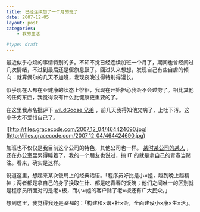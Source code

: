 ```yaml
---
title: 已经连续加了一个月的班了
date: 2007-12-05
layout: post
categories:
    - 我的生活

#type: draft
---
```


最近似乎心烦的事情特别的多。不知不觉已经连续加班一个月了，期间也曾经闹过几次情绪，不过到最后还是偃旗息鼓了。回过头来想想，发现自己有些自虐的倾向：就算偶尔的几天不加班，发现夜晚过得特别得漫长。

似乎现在人都在亚健康的状态上徘徊，我现在开始担心我会不会过劳了。相比其他的任何东西，我觉得没有什么比健康更重要的了。

在这里我点名批评下  [wiLdGoose 兄弟](http://www.xuchao.cn) ，前几天我得知他又病了，上吐下泻。这小子太不爱惜自己了。

![http://files.gracecode.com/2007_12_04/464424690.jpg](http://files.gracecode.com/2007_12_04/464424690.jpg)

加班也不仅仅是我目前这个公司的特色，其他公司也一样。 [某时某公司的某人](http://www.yupoo.com/photos/view?id=ff80808116a144810116a19da6470152) ，还在办公室里累得睡着了。我的一个朋友也说过，搞 IT 的就是拿自己的青春当赌注。看来，确实是这样。

说道这里，想起来某次饭局上的经典话语。「程序员好比是小×姐，越到晚上越精神；两者都是拿自己的身子换取生计、都是吃青春的饭碗；他们之间唯一的区别就是程序员所面对的是老×板，而小×姐的客户除了老×板还有广大民众。」

想到这里，我觉得我还是*幸福*的：「构建和×谐×社×会，全面建设小×康×生×活」。
